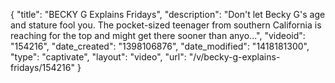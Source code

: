 {
    "title": "BECKY G Explains Fridays",
    "description": "Don't let Becky G's age and stature fool you. The pocket-sized teenager from southern California is reaching for the top and might get there sooner than anyo...",
    "videoid": "154216",
    "date_created": "1398106876",
    "date_modified": "1418181300",
    "type": "captivate",
    "layout": "video",
    "url": "\/v\/becky-g-explains-fridays\/154216"
}